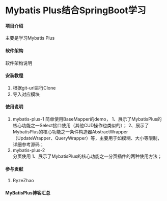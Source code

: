 # Mybatis Plus结合SpringBoot学习


#### 项目介绍
主要是学习Mybatis Plus

#### 软件架构
软件架构说明


#### 安装教程
1. 根据git-url进行Clone
2. 导入对应模块

#### 使用说明

1.  mybatis-plus-1
    简单使用BaseMapper的demo，
        1、展示了MybatisPlus的核心功能之一Select接口使用（其他CUD操作也类似的）；
        2、展示了MybatisPlus的核心功能之一条件构造器AbstractWrapper（UpdateWrapper、QueryWrapper）等，主要用于如模糊、大小等限制，详细参考源码；
2.  mybatis-plus-2        
    分页使用
        1、展示了MybatisPlus的核心功能之一分页插件的两种使用方法；
    
    
#### 参与贡献
1. RyzeZhao

#### MyBatisPlus博客汇总
